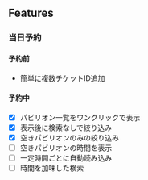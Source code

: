 

## Features

### 当日予約

#### 予約前

- 簡単に複数チケットID追加

#### 予約中

- [x] パビリオン一覧をワンクリックで表示
- [x] 表示後に検索なしで絞り込み
- [x] 空きパビリオンのみの絞り込み
- [ ] 空きパビリオンの時間を表示
- [ ] 一定時間ごとに自動読み込み
- [ ] 時間を加味した検索
